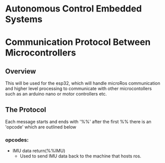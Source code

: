 # Autonomous Control Embedded Systems



# Communication Protocol Between Microcontrollers

## Overview
This will be used for the esp32, which will handle microRos communication and higher level processing to communicate with other microcontollers such as an arduino nano or motor controllers etc. 

## The Protocol
Each message starts and ends with '%%'
after the first %% there is an 'opcode' which are outlined below

### opcodes:
-  IMU data return(%%IMU)
    - Used to send IMU data back to the machine that hosts ros.
